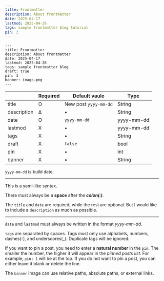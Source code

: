 ```yaml
---
title: Frontmatter
description: About frontmatter
date: 2025-04-17
lastmod: 2025-04-26
tags: sample frontmatter blog tutorial
pin: 3
---
```


```
---
title: Frontmatter
description: About frontmatter
date: 2025-04-17
lastmod: 2025-04-26
tags: sample frontmatter blog
draft: true
pin: 1
banner: image.png
---
```

||Required|Default vaule|Type|
|---|---|---|---|
|title|O|New post `yyyy-mm-dd`|String|
|description|∆|•|String|
|date|O|`yyyy-mm-dd`|yyyy-mm-dd|
|lastmod|X|•|yyyy-mm-dd|
|tags|X|•|String|
|draft|X|`false`|bool|
|pin|X|•|int|
|banner|X|•|String|

`yyyy-mm-dd` is build date.

---

This is a yaml-like syntax. 

There must always be a **space** after the ***colon(:)***. 

The `title` and `date` are required, while the rest are optional. But I would like to include a `description` as much as possible.

---

`date` and `lastmod` must always be written in the format *yyyy-mm-dd*. 

`tags` are separated by spaces. Tags must only use alphabets, numbers, dashes(-), and underscores(_). Duplicate tags will be ignored.

If you want to pin a post, you need to enter a **natural number** in the `pin`. The smaller the number, the higher it will appear in the *pinned posts list*. For example, `pin: 1` will be at the top. If you do not want to pin a post, you can either leave it blank or delete the line.

The `banner` image can use relative paths, absolute paths, or external links. 
